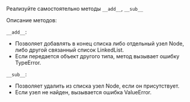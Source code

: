 Реализуйте самостоятельно методы `__add__`, `__sub__`

Описание методов:

`__add__`:

* Позволяет добавлять в конец списка либо отдельный узел Node, либо другой связанный список LinkedList.
* Если передается объект другого типа, метод вызывает ошибку TypeError.

`__sub__`:

* Позволяет удалить из списка узел Node, если он присутствует.
* Если узел не найден, вызывается ошибка ValueError.